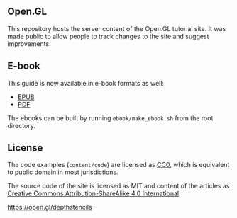 Open.GL
-------

This repository hosts the server content of the Open.GL tutorial site. It was
made public to allow people to track changes to the site and suggest
improvements.

E-book
------

This guide is now available in e-book formats as well:

* [EPUB](https://raw.githubusercontent.com/Overv/Open.GL/master/ebook/Modern%20OpenGL%20Guide.epub)
* [PDF](https://raw.githubusercontent.com/Overv/Open.GL/master/ebook/Modern%20OpenGL%20Guide.pdf)

The ebooks can be built by running `ebook/make_ebook.sh` from the root directory.

License
-------

The code examples (`content/code`) are licensed as
[CC0](http://creativecommons.org/publicdomain/zero/1.0/legalcode), which is
equivalent to public domain in most jurisdictions.

The source code of the site is licensed as MIT and content of the articles as
[Creative Commons Attribution-ShareAlike 4.0 International](http://creativecommons.org/licenses/by-sa/4.0/).


https://open.gl/depthstencils
